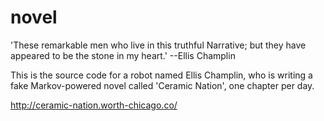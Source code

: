 # novel

'These remarkable men who live in this truthful Narrative; but they have appeared to be the stone in my heart.' --Ellis Champlin

This is the source code for a robot named Ellis Champlin, who is writing a fake Markov-powered novel called 'Ceramic Nation', one chapter per day.

http://ceramic-nation.worth-chicago.co/
